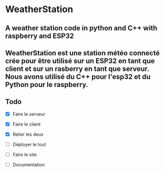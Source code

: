 # WeatherStation
A weather station code in python and C++ with raspberry and ESP32
---

WeatherStation est une station météo connecté crée pour être utilisé sur un ESP32 en tant que client et sur un rasberry en tant que serveur.
Nous avons utilisé du C++ pour l'esp32 et du Python pour le raspberry.
---
## Todo

- [x] Faire le serveur
- [x] Faire le client
- [x] Relier les deux
- [ ] Déployer le tout
- [ ] Faire le site
- [ ] Documentation
 
